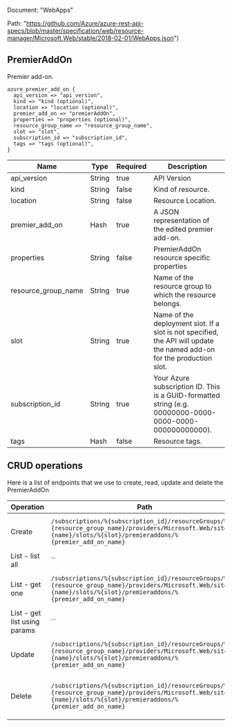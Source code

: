 Document: "WebApps"


Path: "https://github.com/Azure/azure-rest-api-specs/blob/master/specification/web/resource-manager/Microsoft.Web/stable/2018-02-01/WebApps.json")

## PremierAddOn

Premier add-on.

```puppet
azure_premier_add_on {
  api_version => "api_version",
  kind => "kind (optional)",
  location => "location (optional)",
  premier_add_on => "premierAddOn",
  properties => "properties (optional)",
  resource_group_name => "resource_group_name",
  slot => "slot",
  subscription_id => "subscription_id",
  tags => "tags (optional)",
}
```

| Name        | Type           | Required       | Description       |
| ------------- | ------------- | ------------- | ------------- |
|api_version | String | true | API Version |
|kind | String | false | Kind of resource. |
|location | String | false | Resource Location. |
|premier_add_on | Hash | true | A JSON representation of the edited premier add-on. |
|properties | String | false | PremierAddOn resource specific properties |
|resource_group_name | String | true | Name of the resource group to which the resource belongs. |
|slot | String | true | Name of the deployment slot. If a slot is not specified, the API will update the named add-on for the production slot. |
|subscription_id | String | true | Your Azure subscription ID. This is a GUID-formatted string (e.g. 00000000-0000-0000-0000-000000000000). |
|tags | Hash | false | Resource tags. |



## CRUD operations

Here is a list of endpoints that we use to create, read, update and delete the PremierAddOn

| Operation | Path | Verb | Description | OperationID |
| ------------- | ------------- | ------------- | ------------- | ------------- |
|Create|`/subscriptions/%{subscription_id}/resourceGroups/%{resource_group_name}/providers/Microsoft.Web/sites/%{name}/slots/%{slot}/premieraddons/%{premier_add_on_name}`|Put|Updates a named add-on of an app.|WebApps_AddPremierAddOnSlot|
|List - list all|``||||
|List - get one|`/subscriptions/%{subscription_id}/resourceGroups/%{resource_group_name}/providers/Microsoft.Web/sites/%{name}/slots/%{slot}/premieraddons/%{premier_add_on_name}`|Get|Gets a named add-on of an app.|WebApps_GetPremierAddOnSlot|
|List - get list using params|``||||
|Update|`/subscriptions/%{subscription_id}/resourceGroups/%{resource_group_name}/providers/Microsoft.Web/sites/%{name}/slots/%{slot}/premieraddons/%{premier_add_on_name}`|Put|Updates a named add-on of an app.|WebApps_AddPremierAddOnSlot|
|Delete|`/subscriptions/%{subscription_id}/resourceGroups/%{resource_group_name}/providers/Microsoft.Web/sites/%{name}/slots/%{slot}/premieraddons/%{premier_add_on_name}`|Delete|Delete a premier add-on from an app.|WebApps_DeletePremierAddOnSlot|
